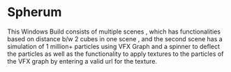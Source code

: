 # Spherum
This Windows Build consists of  multiple scenes , which has functionalities based on distance b/w 2 cubes in one scene , and the second scene has a simulation of 1 million+ particles using VFX Graph and a spinner to deflect the particles as well as the functionality to apply textures to the particles of the VFX graph by entering a valid url for the texture.
